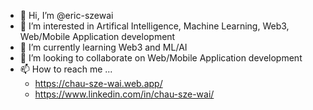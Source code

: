 - 👋 Hi, I’m @eric-szewai
- 👀 I’m interested in Artifical Intelligence, Machine Learning, Web3, Web/Mobile Application development
- 🌱 I’m currently learning Web3 and ML/AI
- 💞️ I’m looking to collaborate on Web/Mobile Application development
- 📫 How to reach me ...
  * https://chau-sze-wai.web.app/
  * https://www.linkedin.com/in/chau-sze-wai/
<!---
eric-szewai/eric-szewai is a ✨ special ✨ repository because its `README.md` (this file) appears on your GitHub profile.
You can click the Preview link to take a look at your changes.
--->
